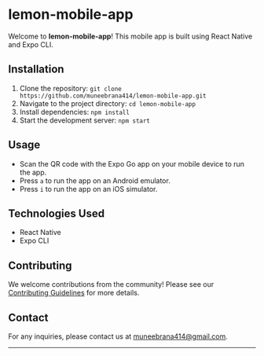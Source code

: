 # lemon-mobile-app

Welcome to **lemon-mobile-app**! This mobile app is built using React Native and Expo CLI.

## Installation

1. Clone the repository: `git clone https://github.com/muneebrana414/lemon-mobile-app.git`
2. Navigate to the project directory: `cd lemon-mobile-app`
3. Install dependencies: `npm install`
4. Start the development server: `npm start`

## Usage

- Scan the QR code with the Expo Go app on your mobile device to run the app.
- Press `a` to run the app on an Android emulator.
- Press `i` to run the app on an iOS simulator.

## Technologies Used

- React Native
- Expo CLI

## Contributing

We welcome contributions from the community! Please see our [Contributing Guidelines](CONTRIBUTING.md) for more details.


## Contact

For any inquiries, please contact us at [muneebrana414@gmail.com](mailto:muneebrana414@gmail.com).

---
